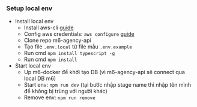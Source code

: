 ### Setup local env

- Install local env
  - Install aws-cli [guide](https://docs.aws.amazon.com/cli/latest/userguide/getting-started-install.html)
  - Config aws credentials: `aws configure` [guide](https://docs.aws.amazon.com/cli/latest/userguide/cli-configure-files.html#cli-configure-files-methods)
  - Clone repo m6-agency-api
  - Tạo file `.env.local` từ file mẫu `.env.example`
  - Run cmd `npm install typescript -g`
  - Run cmd `npm install`
- Start local env
  - Up m6-docker để khởi tạo DB (vì m6-agency-api sẽ connect qua local DB m6)
  - Start env: `npm run dev` (tại bước nhập stage name thì nhập tên mình để không bị trùng với người khác)
  - Remove env: `npm run remove`
